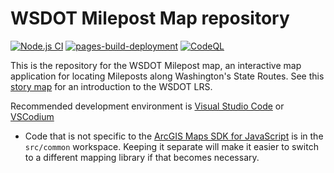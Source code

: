 # <abbrev title='Washington State Department of Transportation'>WSDOT</abbrev> Milepost Map repository

<!-- #region badges -->
[![Node.js CI](https://github.com/WSDOT-GIS/wsdot-mp-map/actions/workflows/node.js.yml/badge.svg)](https://github.com/WSDOT-GIS/wsdot-mp-map/actions/workflows/node.js.yml) [![pages-build-deployment](https://github.com/WSDOT-GIS/wsdot-mp-map/actions/workflows/pages/pages-build-deployment/badge.svg?branch=gh-pages)](https://github.com/WSDOT-GIS/wsdot-mp-map/actions/workflows/pages/pages-build-deployment) [![CodeQL](https://github.com/WSDOT-GIS/wsdot-mp-map/actions/workflows/codeql.yml/badge.svg)](https://github.com/WSDOT-GIS/wsdot-mp-map/actions/workflows/codeql.yml)
<!-- #endregion badges -->

This is the repository for the WSDOT Milepost map, an interactive map application for locating Mileposts along Washington's State Routes. See this [story map] for an introduction to the WSDOT <abbrev title='Linear Referencing System'>LRS</abbrev>.

Recommended development environment is [Visual Studio Code] or [VSCodium]

- Code that is not specific to the [ArcGIS Maps SDK for JavaScript] is in the `src/common` workspace. Keeping it separate will make it easier to switch to a different mapping library if that becomes necessary.

[ArcGIS Maps SDK for JavaScript]: https://developers.arcgis.com/javascript
[story map]: https://storymaps.arcgis.com/stories/3563e01d91b8444f875af320564fef7b
[Visual Studio Code]: https://code.visualstudio.com/
[VSCodium]: https://vscodium.com/
